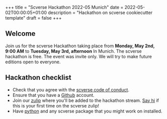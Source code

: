 +++
title = "Scverse Hackathon 2022-05 Munich"
date = 2022-05-02T00:00:05+01:00
description = "Hackathon on scverse cookiecutter template"
draft = false
+++

## Welcome

Join us for the scverse Hackathon taking place from **Monday, May 2nd, 9:00 AM** to **Tuesday, May 3rd, afternoon** In Munich.
The scverse hackathon is free. The event was invite only. We will try to make future editions open to everyone.

## Hackathon checklist

- Check that you agree with the [scverse code of conduct](https://scverse.org/about/code_of_conduct/).
- Ensure that you have a [Github](https://github.com/) account.
- Join our [zulip](https://scverse.zulipchat.com/) where you'll be added to the hackathon stream. [Say hi](https://scverse.zulipchat.com/#narrow/stream/319076-introductions) if this is your first time on the scverse zulip!
- Have [python](https://www.python.org/) and any scverse package that you might work on installed.
